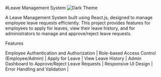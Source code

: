 #Leave Management System
![Dark Theme](https://github.com/user-attachments/assets/cd21f820-fbd7-4335-87da-7db347cf7377)

A Leave Management System built using React.js, designed to manage employee leave requests efficiently.
This project provides features for employees to apply for leaves, view their leave history,
and for administrators to manage and approve/reject leave requests. 

Features

Employee Authentication and Authorization | 
Role-based Access Control (Employee/Admin)  | 
Apply for Leave | 
View Leave History | 
Admin Dashboard to Approve/Reject Leave Requests | 
Responsive UI Design | 
Error Handling and Validation | 
